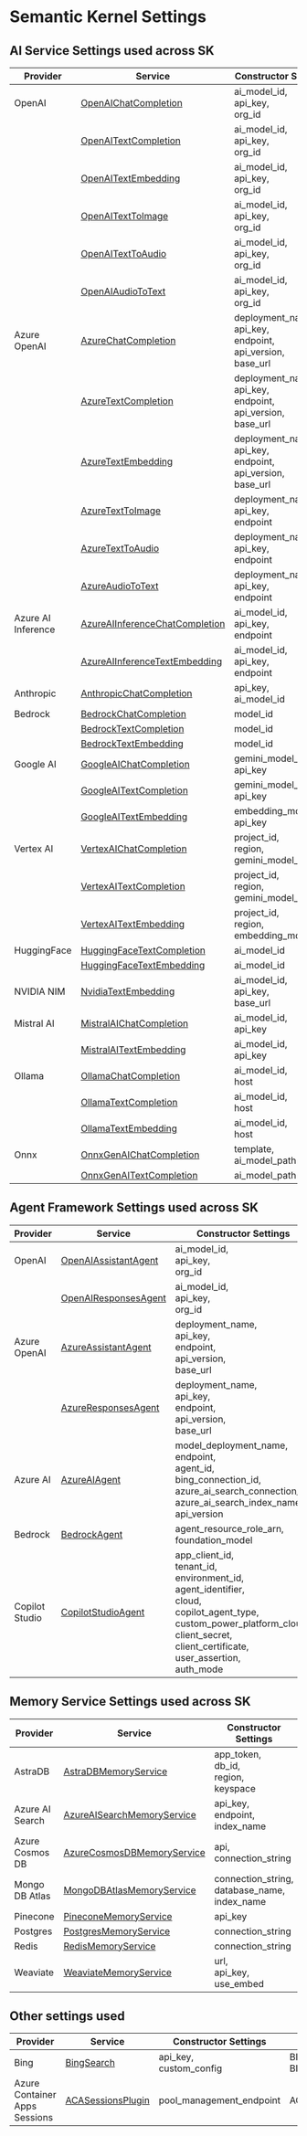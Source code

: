 # Semantic Kernel Settings

## AI Service Settings used across SK

| Provider | Service | Constructor Settings | Environment Variable | Required? | Settings Class |
| --- | --- | --- | --- | --- | --- |
| OpenAI | [OpenAIChatCompletion](../../../semantic_kernel/connectors/ai/open_ai/services/open_ai_chat_completion.py) | ai_model_id, <br> api_key, <br> org_id | OPENAI_CHAT_MODEL_ID, <br> OPENAI_API_KEY, <br> OPENAI_ORG_ID | Yes, <br> Yes, <br> No | [OpenAISettings](../../../semantic_kernel/connectors/ai/open_ai/settings/open_ai_settings.py) |
|  | [OpenAITextCompletion](../../../semantic_kernel/connectors/ai/open_ai/services/open_ai_text_completion.py) | ai_model_id, <br> api_key, <br> org_id | OPENAI_TEXT_MODEL_ID, <br> OPENAI_API_KEY, <br> OPENAI_ORG_ID | Yes, <br> Yes, <br> No |  |
|  | [OpenAITextEmbedding](../../../semantic_kernel/connectors/ai/open_ai/services/open_ai_text_embedding.py) | ai_model_id, <br> api_key, <br> org_id | OPENAI_EMBEDDING_MODEL_ID, <br> OPENAI_API_KEY, <br> OPENAI_ORG_ID | Yes, <br> Yes, <br> No |  |
|  | [OpenAITextToImage](../../../semantic_kernel/connectors/ai/open_ai/services/open_ai_text_to_image.py) | ai_model_id, <br> api_key, <br> org_id | OPENAI_TEXT_TO_IMAGE_MODEL_ID, <br> OPENAI_API_KEY, <br> OPENAI_ORG_ID | Yes, <br> Yes, <br> No |  |
|  | [OpenAITextToAudio](../../../semantic_kernel/connectors/ai/open_ai/services/open_ai_text_to_audio.py) | ai_model_id, <br> api_key, <br> org_id | OPENAI_TEXT_TO_AUDIO_MODEL_ID, <br> OPENAI_API_KEY, <br> OPENAI_ORG_ID | Yes, <br> Yes, <br> No |  |
|  | [OpenAIAudioToText](../../../semantic_kernel/connectors/ai/open_ai/services/open_ai_audio_to_text.py) | ai_model_id, <br> api_key, <br> org_id | OPENAI_AUDIO_TO_TEXT_MODEL_ID, <br> OPENAI_API_KEY, <br> OPENAI_ORG_ID | Yes, <br> Yes, <br> No |  |
| Azure OpenAI | [AzureChatCompletion](../../../semantic_kernel/connectors/ai/open_ai/services/azure_chat_completion.py) | deployment_name, <br> api_key, <br> endpoint, <br> api_version, <br> base_url | AZURE_OPENAI_CHAT_DEPLOYMENT_NAME, <br> AZURE_OPENAI_API_KEY, <br> AZURE_OPENAI_ENDPOINT, <br> AZURE_OPENAI_API_VERSION, <br> AZURE_OPENAI_BASE_URL | Yes, <br> No, <br> Yes, <br> Yes, <br> Yes | [AzureOpenAISettings](../../../semantic_kernel/connectors/ai/open_ai/settings/azure_open_ai_settings.py) |
|  | [AzureTextCompletion](../../../semantic_kernel/connectors/ai/open_ai/services/azure_text_completion.py) | deployment_name, <br> api_key, <br> endpoint, <br> api_version, <br> base_url | AZURE_OPENAI_TEXT_DEPLOYMENT_NAME, <br> AZURE_OPENAI_API_KEY, <br> AZURE_OPENAI_ENDPOINT, <br> AZURE_OPENAI_API_VERSION, <br> AZURE_OPENAI_BASE_URL | Yes, <br> No, <br> Yes, <br> Yes, <br> Yes |  |
|  | [AzureTextEmbedding](../../../semantic_kernel/connectors/ai/open_ai/services/azure_text_embedding.py) | deployment_name, <br> api_key, <br> endpoint, <br> api_version, <br> base_url | AZURE_OPENAI_EMBEDDING_DEPLOYMENT_NAME, <br> AZURE_OPENAI_API_KEY, <br> AZURE_OPENAI_ENDPOINT, <br> AZURE_OPENAI_API_VERSION, <br> AZURE_OPENAI_BASE_URL | Yes, <br> No, <br> Yes, <br> Yes, <br> Yes |  |
|  | [AzureTextToImage](../../../semantic_kernel/connectors/ai/open_ai/services/azure_text_to_image.py) | deployment_name, <br> api_key, <br> endpoint | AZURE_OPENAI_TEXT_TO_IMAGE_DEPLOYMENT_NAME, <br> AZURE_OPENAI_API_KEY, <br> AZURE_OPENAI_ENDPOINT | Yes, <br> No, <br> Yes |  |
|  | [AzureTextToAudio](../../../semantic_kernel/connectors/ai/open_ai/services/azure_text_to_audio.py) | deployment_name, <br> api_key, <br> endpoint | AZURE_OPENAI_TEXT_TO_AUDIO_DEPLOYMENT_NAME, <br> AZURE_OPENAI_API_KEY, <br> AZURE_OPENAI_ENDPOINT | Yes, <br> No, <br> Yes |  |
|  | [AzureAudioToText](../../../semantic_kernel/connectors/ai/open_ai/services/azure_audio_to_text.py) | deployment_name, <br> api_key, <br> endpoint | AZURE_OPENAI_AUDIO_TO_TEXT_DEPLOYMENT_NAME, <br> AZURE_OPENAI_API_KEY, <br> AZURE_OPENAI_ENDPOINT | Yes, <br> No, <br> Yes |  |
| Azure AI Inference | [AzureAIInferenceChatCompletion](../../../semantic_kernel/connectors/ai/azure_ai_inference/services/azure_ai_inference_chat_completion.py) | ai_model_id, <br> api_key, <br> endpoint | N/A, <br> AZURE_AI_INFERENCE_API_KEY, <br> AZURE_AI_INFERENCE_ENDPOINT | Yes, <br> No, <br> Yes | [AzureAIInferenceSettings](../../../semantic_kernel/connectors/ai/azure_ai_inference/azure_ai_inference_settings.py) |
|  | [AzureAIInferenceTextEmbedding](../../../semantic_kernel/connectors/ai/azure_ai_inference/services/azure_ai_inference_text_embedding.py) | ai_model_id, <br> api_key, <br> endpoint | N/A, <br> AZURE_AI_INFERENCE_API_KEY, <br> AZURE_AI_INFERENCE_ENDPOINT | Yes, <br> No, <br> Yes |  |
| Anthropic | [AnthropicChatCompletion](../../../semantic_kernel/connectors/ai/anthropic/services/anthropic_chat_completion.py) | api_key, <br> ai_model_id | ANTHROPIC_API_KEY, <br> ANTHROPIC_CHAT_MODEL_ID | Yes, <br> Yes | [AnthropicSettings](../../../semantic_kernel/connectors/ai/anthropic/settings/anthropic_settings.py) |
| Bedrock | [BedrockChatCompletion](../../../semantic_kernel/connectors/ai/bedrock/services/bedrock_chat_completion.py) | model_id | BEDROCK_CHAT_MODEL_ID | Yes | [BedrockSettings](../../../semantic_kernel/connectors/ai/bedrock/bedrock_settings.py) |
|  | [BedrockTextCompletion](../../../semantic_kernel/connectors/ai/bedrock/services/bedrock_text_completion.py) | model_id | BEDROCK_TEXT_MODEL_ID | Yes |  |
|  | [BedrockTextEmbedding](../../../semantic_kernel/connectors/ai/bedrock/services/bedrock_text_embedding.py) | model_id | BEDROCK_EMBEDDING_MODEL_ID | Yes |  |
| Google AI | [GoogleAIChatCompletion](../../../semantic_kernel/connectors/ai/google/google_ai/services/google_ai_chat_completion.py) | gemini_model_id, <br> api_key | GOOGLE_AI_GEMINI_MODEL_ID, <br> GOOGLE_AI_API_KEY | Yes, <br> Yes | [GoogleAISettings](../../../semantic_kernel/connectors/ai/google/google_ai/google_ai_settings.py) |
|  | [GoogleAITextCompletion](../../../semantic_kernel/connectors/ai/google/google_ai/services/google_ai_text_completion.py) | gemini_model_id, <br> api_key | GOOGLE_AI_GEMINI_MODEL_ID, <br> GOOGLE_AI_API_KEY | Yes, <br> Yes |  |
|  | [GoogleAITextEmbedding](../../../semantic_kernel/connectors/ai/google/google_ai/services/google_ai_text_embedding.py) | embedding_model_id, <br> api_key | GOOGLE_AI_EMBEDDING_MODEL_ID, <br> GOOGLE_AI_API_KEY | Yes, <br> Yes |  |
| Vertex AI | [VertexAIChatCompletion](../../../semantic_kernel/connectors/ai/google/vertex_ai/services/vertex_ai_chat_completion.py) | project_id, <br> region, <br> gemini_model_id | VERTEX_AI_PROJECT_ID, <br> VERTEX_AI_REGION, <br> VERTEX_AI_GEMINI_MODEL_ID | Yes, <br> No, <br> Yes | [VertexAISettings](../../../semantic_kernel/connectors/ai/google/vertex_ai/vertex_ai_settings.py) |
|  | [VertexAITextCompletion](../../../semantic_kernel/connectors/ai/google/google_ai/services/google_ai_text_completion.py) | project_id, <br> region, <br> gemini_model_id | VERTEX_AI_PROJECT_ID, <br> VERTEX_AI_REGION, <br> VERTEX_AI_GEMINI_MODEL_ID | Yes, <br> No, <br> Yes |  |
|  | [VertexAITextEmbedding](../../../semantic_kernel/connectors/ai/google/google_ai/services/google_ai_text_embedding.py) | project_id, <br> region, <br> embedding_model_id | VERTEX_AI_PROJECT_ID, <br> VERTEX_AI_REGION, <br> VERTEX_AI_EMBEDDING_MODEL_ID | Yes, <br> No, <br> Yes |  |
| HuggingFace | [HuggingFaceTextCompletion](../../../semantic_kernel/connectors/ai/hugging_face/services/hf_text_completion.py) | ai_model_id | N/A | Yes | |
|  | [HuggingFaceTextEmbedding](../../../semantic_kernel/connectors/ai/hugging_face/services/hf_text_embedding.py) | ai_model_id | N/A | Yes | |
| NVIDIA NIM | [NvidiaTextEmbedding](../../../semantic_kernel/connectors/ai/nvidia/services/nvidia_text_embedding.py) | ai_model_id, <br> api_key, <br> base_url | NVIDIA_API_KEY, <br> NVIDIA_TEXT_EMBEDDING_MODEL_ID, <br> NVIDIA_BASE_URL | Yes | [NvidiaAISettings](../../../semantic_kernel/connectors/ai/nvidia/settings/nvidia_settings.py) |
| Mistral AI | [MistralAIChatCompletion](../../../semantic_kernel/connectors/ai/mistral_ai/services/mistral_ai_chat_completion.py) | ai_model_id, <br> api_key | MISTRALAI_CHAT_MODEL_ID, <br> MISTRALAI_API_KEY | Yes, <br> Yes | [MistralAISettings](../../../semantic_kernel/connectors/ai/mistral_ai/settings/mistral_ai_settings.py) |
|  | [MistralAITextEmbedding](../../../semantic_kernel/connectors/ai/mistral_ai/services/mistral_ai_text_embedding.py) | ai_model_id, <br> api_key | MISTRALAI_EMBEDDING_MODEL_ID, <br> MISTRALAI_API_KEY | Yes, <br> Yes |  |
| Ollama | [OllamaChatCompletion](../../../semantic_kernel/connectors/ai/ollama/services/ollama_chat_completion.py) | ai_model_id, <br> host | OLLAMA_CHAT_MODEL_ID, <br> OLLAMA_HOST | Yes, <br> No | [OllamaSettings](../../../semantic_kernel/connectors/ai/ollama/ollama_settings.py) |
|  | [OllamaTextCompletion](../../../semantic_kernel/connectors/ai/ollama/services/ollama_text_completion.py) | ai_model_id, <br> host | OLLAMA_TEXT_MODEL_ID, <br> OLLAMA_HOST | Yes, <br> No |  |
|  | [OllamaTextEmbedding](../../../semantic_kernel/connectors/ai/ollama/services/ollama_text_embedding.py) | ai_model_id, <br> host | OLLAMA_EMBEDDING_MODEL_ID, <br> OLLAMA_HOST | Yes, <br> No |  |
| Onnx | [OnnxGenAIChatCompletion](../../../semantic_kernel/connectors/ai/onnx/services/onnx_gen_ai_chat_completion.py) | template, <br> ai_model_path | N/A, <br> ONNX_GEN_AI_CHAT_MODEL_FOLDER | Yes, <br> Yes | [OnnxGenAISettings](../../../semantic_kernel/connectors/ai/onnx/onnx_gen_ai_settings.py) |
|  | [OnnxGenAITextCompletion](../../../semantic_kernel/connectors/ai/onnx/services/onnx_gen_ai_text_completion.py) | ai_model_path | ONNX_GEN_AI_TEXT_MODEL_FOLDER | Yes |  |

## Agent Framework Settings used across SK

| Provider | Service | Constructor Settings | Environment Variable | Required? | Settings Class |
| --- | --- | --- | --- | --- | --- |
| OpenAI | [OpenAIAssistantAgent](../../../semantic_kernel/agents/open_ai/openai_assistant_agent.py) | ai_model_id, <br> api_key, <br> org_id | OPENAI_CHAT_MODEL_ID, <br> OPENAI_API_KEY, <br> OPENAI_ORG_ID | Yes, <br> Yes, <br> No | [OpenAISettings](../../../semantic_kernel/connectors/ai/open_ai/settings/open_ai_settings.py) |
|  | [OpenAIResponsesAgent](../../../semantic_kernel/agents/open_ai/openai_responses_agent.py) | ai_model_id, <br> api_key, <br> org_id | OPENAI_RESPONSES_MODEL_ID, <br> OPENAI_API_KEY, <br> OPENAI_ORG_ID | Yes, <br> Yes, <br> No | [OpenAISettings](../../../semantic_kernel/connectors/ai/open_ai/settings/open_ai_settings.py) |
| Azure OpenAI | [AzureAssistantAgent](../../../semantic_kernel/agents/open_ai/azure_assistant_agent.py) | deployment_name, <br> api_key, <br> endpoint, <br> api_version, <br> base_url | AZURE_OPENAI_CHAT_DEPLOYMENT_NAME, <br> AZURE_OPENAI_API_KEY, <br> AZURE_OPENAI_ENDPOINT, <br> AZURE_OPENAI_API_VERSION, <br> AZURE_OPENAI_BASE_URL | Yes, <br> No, <br> Yes, <br> Yes, <br> No | [AzureOpenAISettings](../../../semantic_kernel/connectors/ai/open_ai/settings/azure_open_ai_settings.py) |
|  | [AzureResponsesAgent](../../../semantic_kernel/agents/open_ai/azure_responses_agent.py) | deployment_name, <br> api_key, <br> endpoint, <br> api_version, <br> base_url | AZURE_OPENAI_RESPONSES_DEPLOYMENT_NAME, <br> AZURE_OPENAI_API_KEY, <br> AZURE_OPENAI_ENDPOINT, <br> AZURE_OPENAI_API_VERSION, <br> AZURE_OPENAI_BASE_URL | Yes, <br> No, <br> Yes, <br> Yes, <br> No | [AzureOpenAISettings](../../../semantic_kernel/connectors/ai/open_ai/settings/azure_open_ai_settings.py) |
| Azure AI | [AzureAIAgent](../../../semantic_kernel/agents/azure_ai/azure_ai_agent.py) | model_deployment_name, <br> endpoint, <br> agent_id, <br> bing_connection_id, <br> azure_ai_search_connection_id, <br> azure_ai_search_index_name, <br> api_version | AZURE_AI_AGENT_MODEL_DEPLOYMENT_NAME, <br> AZURE_AI_AGENT_ENDPOINT, <br> AZURE_AI_AGENT_AGENT_ID, <br> AZURE_AI_AGENT_BING_CONNECTION_ID, <br> AZURE_AI_AGENT_AZURE_AI_SEARCH_CONNECTION_ID, <br> AZURE_AI_AGENT_AZURE_AI_SEARCH_INDEX_NAME, <br> AZURE_AI_AGENT_API_VERSION | Yes, <br> Yes, <br> No, <br> No, <br> No, <br> No, <br> No | [AzureAIAgentSettings](../../../semantic_kernel/agents/azure_ai/azure_ai_agent_settings.py) |
| Bedrock | [BedrockAgent](../../../semantic_kernel/agents/bedrock/bedrock_agent.py) | agent_resource_role_arn, <br> foundation_model | BEDROCK_AGENT_AGENT_RESOURCE_ROLE_ARN, <br> BEDROCK_AGENT_FOUNDATION_MODEL | Yes, <br> Yes | [BedrockAgentSettings](../../../semantic_kernel/agents/bedrock/bedrock_agent_settings.py) |
| Copilot Studio | [CopilotStudioAgent](../../../semantic_kernel/agents/copilot_studio/copilot_studio_agent.py) | app_client_id, <br> tenant_id, <br> environment_id, <br> agent_identifier, <br> cloud, <br> copilot_agent_type, <br> custom_power_platform_cloud, <br> client_secret, <br> client_certificate, <br> user_assertion, <br> auth_mode | COPILOT_STUDIO_AGENT_APP_CLIENT_ID, <br> COPILOT_STUDIO_AGENT_TENANT_ID, <br> COPILOT_STUDIO_AGENT_ENVIRONMENT_ID, <br> COPILOT_STUDIO_AGENT_AGENT_IDENTIFIER, <br> COPILOT_STUDIO_AGENT_CLOUD, <br> COPILOT_STUDIO_AGENT_COPILOT_AGENT_TYPE, <br> COPILOT_STUDIO_AGENT_CUSTOM_POWER_PLATFORM_CLOUD, <br> COPILOT_STUDIO_AGENT_CLIENT_SECRET, <br> COPILOT_STUDIO_AGENT_CLIENT_CERTIFICATE, <br> COPILOT_STUDIO_AGENT_USER_ASSERTION, <br> COPILOT_STUDIO_AGENT_AUTH_MODE | No (varies by mode) | [CopilotStudioAgentSettings](../../../semantic_kernel/agents/copilot_studio/copilot_studio_agent_settings.py) |



## Memory Service Settings used across SK

| Provider | Service | Constructor Settings | Environment Variable | Required? | Settings Class |
| --- | --- | --- | --- | --- | --- |
| AstraDB | [AstraDBMemoryService](../../../semantic_kernel/connectors/memory/astradb/astradb_memory_store.py) | app_token, <br> db_id, <br> region, <br> keyspace | ASTRADB_APP_TOKEN, <br> ASTRADB_DB_ID, <br> ASTRADB_REGION, <br> ASTRADB_KEYSPACE | Yes, <br> Yes, <br> Yes, <br> Yes | [AstraDBSettings](../../../semantic_kernel/connectors/memory/astradb/astradb_settings.py) |
| Azure AI Search | [AzureAISearchMemoryService](../../../semantic_kernel/connectors/memory/azure_cognitive_search/azure_cognitive_search_memory_store.py) | api_key, <br> endpoint, <br> index_name | AZURE_AI_SEARCH_API_KEY, <br> AZURE_AI_SEARCH_ENDPOINT, <br> AZURE_AI_SEARCH_INDEX_NAME | No, <br> Yes, <br> No | [AzureAISearchSettings](../../../semantic_kernel/connectors/memory/azure_cognitive_search/azure_ai_search_settings.py) |
| Azure Cosmos DB | [AzureCosmosDBMemoryService](../../../semantic_kernel/connectors/memory/azure_cosmosdb/azure_cosmos_db_memory_store.py) | api, <br> connection_string | AZURE_COSMOS_DB_API, <br> AZURE_COSMOS_DB_CONNECTION_STRING or AZCOSMOS_CONNSTR | No, <br> No | [AzureCosmosDBSettings](../../../semantic_kernel/connectors/memory/azure_cosmosdb/azure_cosmosdb_settings.py) |
| Mongo DB Atlas | [MongoDBAtlasMemoryService](../../../semantic_kernel/connectors/memory/mongodb_atlas/mongodb_atlas_memory_store.py) | connection_string, <br> database_name, <br> index_name | MONGODB_ATLAS_CONNECTION_STRING, <br> MONGODB_ATLAS_DATABASE_NAME, <br> MONGODB_ATLAS_INDEX_NAME | Yes, <br> No, <br> No | [MongoDBAtlasSettings](../../../semantic_kernel/connectors/memory/mongodb_atlas/mongodb_atlas_settings.py) |
| Pinecone | [PineconeMemoryService](../../../semantic_kernel/connectors/memory/pinecone/pinecone_memory_store.py) | api_key | PINECONE_API_KEY | Yes | [PineconeSettings](../../../semantic_kernel/connectors/memory/pinecone/pinecone_settings.py) |
| Postgres | [PostgresMemoryService](../../../semantic_kernel/connectors/memory/postgres/postgres_memory_store.py) | connection_string | POSTGRES_CONNECTION_STRING | Yes | [PostgresSettings](../../../semantic_kernel/connectors/memory/postgres/postgres_settings.py) |
| Redis | [RedisMemoryService](../../../semantic_kernel/connectors/memory/redis/redis_memory_store.py) | connection_string | REDIS_CONNECTION_STRING | Yes | [RedisSettings](../../../semantic_kernel/connectors/memory/redis/redis_settings.py) |
| Weaviate | [WeaviateMemoryService](../../../semantic_kernel/connectors/memory/weaviate/weaviate_memory_store.py) | url, <br> api_key, <br> use_embed | WEAVIATE_URL, <br> WEAVIATE_API_KEY, <br> WEAVIATE_USE_EMBED | No, <br> No, <br> No | [WeaviateSettings](../../../semantic_kernel/connectors/memory/weaviate/weaviate_settings.py) |

## Other settings used

| Provider | Service | Constructor Settings | Environment Variable | Required? | Settings Class |
| --- | --- | --- | --- | --- | --- |
| Bing | [BingSearch](../../../semantic_kernel/connectors/search_engine/bing_connector.py) | api_key, <br> custom_config | BING_API_KEY, <br> BING_CUSTOM_CONFIG | No, <br> No | [BingSettings](../../../semantic_kernel/connectors/search_engine/bing_connector_settings.py) |
| Azure Container Apps Sessions | [ACASessionsPlugin](../../../semantic_kernel/core_plugins/sessions_python_tool/sessions_python_plugin.py) | pool_management_endpoint | ACA_POOL_MANAGEMENT_ENDPOINT | Yes | [ACASessionsSettings](../../../semantic_kernel/core_plugins/sessions_python_tool/sessions_python_settings.py) |

